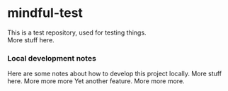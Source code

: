 # mindful-test

This is a test repository, used for testing things.  
More stuff here. 

### Local development notes
Here are some notes about how to develop this project locally. More stuff here. More more more
Yet another feature. More more more.